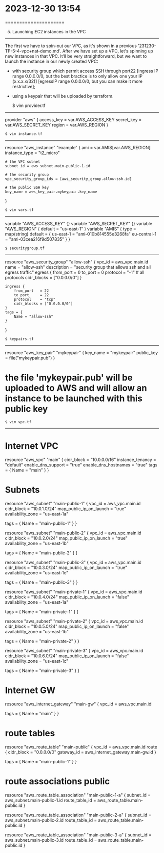 # 2023-12-30    13:54
=====================

5. Launching EC2 instances in the VPC
-------------------------------------

The first we have to spin-out our VPC, as it's shown in a previous '231230-TF-5-4-vpc+nat-demo.md'.
After we have set up a VPC, let's spinning up new instances in that VPC.
It'll be very straightforward, but we want to launch the instance in our newly created VPC:
- with security group which permit access SSH through port22
    [ingress IP range 0.0.0.0/0, but the best bractice is to only allow one your IP (x.x.x.x/32)]
    [egressIP range 0.0.0.0/0, but you can make it more restrictive];
- using a keypair that will be uploaded by terraform.


    $ vim provider.tf
----------
provider "aws" {
    access_key = var.AWS_ACCESS_KEY
    secret_key = var.AWS_SECRET_KEY
    region     = var.AWS_REGION
}


    $ vim instance.tf
----------
resource "aws_instance" "example" {
    ami = var.AMIS[var.AWS_REGION]
    instance_type = "t2_micro"

    # the VPC subnet
    subnet_id = aws_subnet.main-public-1.id

    # the security group
    vpc_security_group_ids = [aws_security_group.allow-ssh.id]

    # the public SSH key
    key_name = aws_key_pair.mykeypair.key_name
}


    $ vim vars.tf
----------
variable "AWS_ACCESS_KEY" {}
variable "AWS_SECRET_KEY" {}
variable "AWS_REGION" {
    default = "us-east-1"
}
variable "AMIS" {
    type = map(string)
    default = {
        us-east-1 = "ami-010b814555e3268fa"
        eu-central-1 = "ami-03cea216f9d507835"
    }
}


    $ securitygroup.tf
----------
resource "aws_security_group" "allow-ssh" {
    vpc_id      = aws_vpc.main.id
    name        = "allow-ssh"
    description = "security group that allows ssh and all egress traffic"
    egress {
    from_port   = 0
    to_port     = 0
    protocol    = "-1"  # all protocols
    cidr_blocks = ["0.0.0.0/0"]
    }

    ingress {
        from_port   = 22
        to_port     = 22
        protocol    = "tcp"
        cidr_blocks = ["0.0.0.0/0"]
    }
    tags = {
        Name = "allow-ssh"
    }
}


    $ keypairs.tf
----------
resource "aws_key_pair" "mykeypair" {
    key_name = "mykeypair"
    public_key = file("mykeypair.pub")
}
# the file 'mykeypair.pub' will be uploaded to AWS and will allow an  instance to be launched with this public key



    $ vim vpc.tf
----------
# Internet VPC
resource "aws_vpc" "main" {
  cidr_block           = "10.0.0.0/16"
  instance_tenancy     = "default"
  enable_dns_support   = "true"
  enable_dns_hostnames = "true"
  tags = {
    Name = "main"
  }
}

# Subnets
resource "aws_subnet" "main-public-1" {
  vpc_id                  = aws_vpc.main.id
  cidr_block              = "10.0.1.0/24"
  map_public_ip_on_launch = "true"
  availability_zone       = "us-east-1a"

  tags = {
    Name = "main-public-1"
  }
}

resource "aws_subnet" "main-public-2" {
  vpc_id                  = aws_vpc.main.id
  cidr_block              = "10.0.2.0/24"
  map_public_ip_on_launch = "true"
  availability_zone       = "us-east-1b"

  tags = {
    Name = "main-public-2"
  }
}

resource "aws_subnet" "main-public-3" {
  vpc_id                  = aws_vpc.main.id
  cidr_block              = "10.0.3.0/24"
  map_public_ip_on_launch = "true"
  availability_zone       = "us-east-1c"

  tags = {
    Name = "main-public-3"
  }
}

resource "aws_subnet" "main-private-1" {
  vpc_id                  = aws_vpc.main.id
  cidr_block              = "10.0.4.0/24"
  map_public_ip_on_launch = "false"
  availability_zone       = "us-east-1a"

  tags = {
    Name = "main-private-1"
  }
}

resource "aws_subnet" "main-private-2" {
  vpc_id                  = aws_vpc.main.id
  cidr_block              = "10.0.5.0/24"
  map_public_ip_on_launch = "false"
  availability_zone       = "us-east-1b"

  tags = {
    Name = "main-private-2"
  }
}

resource "aws_subnet" "main-private-3" {
  vpc_id                  = aws_vpc.main.id
  cidr_block              = "10.0.6.0/24"
  map_public_ip_on_launch = "false"
  availability_zone       = "us-east-1c"

  tags = {
    Name = "main-private-3"
  }
}

# Internet GW
resource "aws_internet_gateway" "main-gw" {
  vpc_id = aws_vpc.main.id

  tags = {
    Name = "main"
  }
}

# route tables
resource "aws_route_table" "main-public" {
  vpc_id = aws_vpc.main.id
  route {
    cidr_block = "0.0.0.0/0"
    gateway_id = aws_internet_gateway.main-gw.id
  }

  tags = {
    Name = "main-public-1"
  }
}

# route associations public
resource "aws_route_table_association" "main-public-1-a" {
  subnet_id      = aws_subnet.main-public-1.id
  route_table_id = aws_route_table.main-public.id
}

resource "aws_route_table_association" "main-public-2-a" {
  subnet_id      = aws_subnet.main-public-2.id
  route_table_id = aws_route_table.main-public.id
}

resource "aws_route_table_association" "main-public-3-a" {
  subnet_id      = aws_subnet.main-public-3.id
  route_table_id = aws_route_table.main-public.id
}

